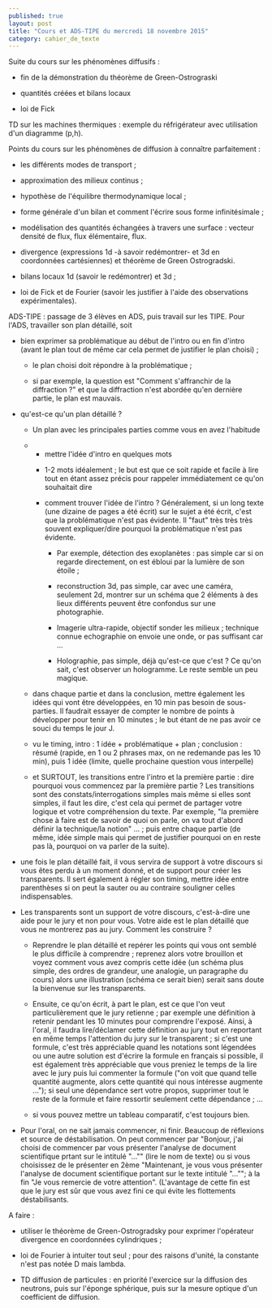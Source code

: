 ```yaml
---
published: true
layout: post
title: "Cours et ADS-TIPE du mercredi 18 novembre 2015"
category: cahier_de_texte
---
```

Suite du cours sur les phénomènes diffusifs :

- fin de la démonstration du théorème de Green-Ostrograski

- quantités créées et bilans locaux

- loi de Fick

TD sur les machines thermiques : exemple du réfrigérateur avec utilisation d'un diagramme (p,h).

Points du cours sur les phénomènes de diffusion à connaître parfaitement :

- les différents modes de transport ;

- approximation des milieux continus ;

- hypothèse de l'équilibre thermodynamique local ;

- forme générale d'un bilan et comment l'écrire sous forme infinitésimale ;

- modélisation des quantités échangées à travers une surface : vecteur densité de flux, flux élémentaire, flux.

- divergence (expressions 1d -à savoir redémontrer- et 3d en coordonnées cartésiennes) et théorème de Green Ostrogradski.

- bilans locaux 1d (savoir le redémontrer) et 3d ;

- loi de Fick et de Fourier (savoir les justifier à l'aide des observations expérimentales).

ADS-TIPE : passage de 3 élèves en ADS, puis travail sur les TIPE.
Pour l'ADS, travailler son plan détaillé, soit

- bien exprimer sa problématique au début de l'intro ou en fin d'intro (avant le plan tout de même car cela permet de justifier le plan choisi) ;

   - le plan choisi doit répondre à la problématique ;

   - si par exemple, la question est "Comment s'affranchir de la diffraction ?" et que la diffraction n'est abordée qu'en dernière partie, le plan est mauvais.

- qu'est-ce qu'un plan détaillé ? 

  - Un plan avec les principales parties comme vous en avez l'habitude 

  - + mettre l'idée d'intro en quelques mots 

    - 1-2 mots idéalement ; le but est que ce soit rapide et facile à lire tout en étant assez précis pour rappeler immédiatement ce qu'on souhaitait dire

    - comment trouver l'idée de l'intro ? Généralement, si un long texte (une dizaine de pages a été écrit) sur le sujet a été écrit, c'est que la problématique n'est pas évidente. Il "faut" très très très souvent expliquer/dire pourquoi la problématique n'est pas évidente.

      - Par exemple, détection des exoplanètes : pas simple car si on regarde directement, on est ébloui par la lumière de son étoile ; 

      - reconstruction 3d, pas simple, car avec une caméra, seulement 2d, montrer sur un schéma que 2 éléments à des lieux différents peuvent être confondus sur une photographie. 

      - Imagerie ultra-rapide, objectif sonder les milieux ; technique connue echographie on envoie une onde, or pas suffisant car ... 

      - Holographie, pas simple, déjà qu'est-ce que c'est ? Ce qu'on sait, c'est observer un hologramme. Le reste semble un peu magique.

  - dans chaque partie et dans la conclusion, mettre également les idées qui vont être développées, en 10 min pas besoin de sous-parties. Il faudrait essayer de compter le nombre de points à développer pour tenir en 10 minutes ; le but étant de ne pas avoir ce souci du temps le jour J.

  - vu le timing, intro : 1 idée + problématique + plan ; conclusion : résumé (rapide, en 1 ou 2 phrases max, on ne redemande pas les 10 min), puis 1 idée (limite, quelle prochaine question vous interpelle)

  - et SURTOUT, les transitions entre l'intro et la première partie : dire pourquoi vous commencez par la première partie ? Les transitions sont des constats/interrogations simples mais même si elles sont simples, il faut les dire, c'est cela qui permet de partager votre logique et votre compréhension du texte. Par exemple, "la première chose à faire est de savoir de quoi on parle, on va tout d'abord définir la technique/la notion" ... ; puis entre chaque partie (de même, idée simple mais qui permet de justifier pourquoi on en reste pas là, pourquoi on va parler de la suite).

- une fois le plan détaillé fait, il vous servira de support à votre discours si vous êtes perdu à un moment donné, et de support pour créer les transparents. Il sert également à régler son timing, mettre idée entre parenthèses si on peut la sauter ou au contraire souligner celles indispensables.

- Les transparents sont un support de votre discours, c'est-à-dire une aide pour le jury et non pour vous. Votre aide est le plan détaillé que vous ne montrerez pas au jury.
Comment les construire ? 

  - Reprendre le plan détaillé et repérer les points qui vous ont semblé le plus difficile à comprendre ; reprenez alors votre brouillon et voyez comment vous avez compris cette idée (un schéma plus simple, des ordres de grandeur, une analogie, un paragraphe du cours) alors une illustration (schéma ce serait bien) serait sans doute la bienvenue sur les transparents.

  - Ensuite, ce qu'on écrit, à part le plan, est ce que l'on veut particulièrement que le jury retienne ; par exemple une définition à retenir pendant les 10 minutes pour comprendre l'exposé. Ainsi, à l'oral, il faudra lire/déclamer cette définition au jury tout en reportant en même temps l'attention du jury sur le transparent ; si c'est une formule, c'est très appréciable quand les notations sont légendées ou une autre solution est d'écrire la formule en français si possible, il est également très appréciable que vous preniez le temps de la lire avec le jury puis lui commenter la formule ("on voit que quand telle quantité augmente, alors cette quantité qui nous intéresse augmente ..."); si seul une dépendance sert votre propos, supprimer tout le reste de la formule et faire ressortir seulement cette dépendance ; ...

  - si vous pouvez mettre un tableau comparatif, c'est toujours bien.

- Pour l'oral, on ne sait jamais commencer, ni finir. Beaucoup de réflexions et source de déstabilisation. On peut commencer par "Bonjour, j'ai choisi de commencer par vous présenter l'analyse de document scientifique prtant sur le intitulé "..."" (lire le nom de texte) ou si vous choisissez de le présenter en 2ème "Maintenant, je vous vous présenter l'analyse de document scientifique portant sur le texte intitulé "...""; à la fin "Je vous remercie de votre attention". (L'avantage de cette fin est que le jury est sûr que vous avez fini ce qui évite les flottements déstabilisants.

A faire :

- utiliser le théorème de Green-Ostrogradsky pour exprimer l'opérateur divergence en coordonnées cylindriques ;

- loi de Fourier à intuiter tout seul ; pour des raisons d'unité, la constante n'est pas notée D mais lambda. 

- TD diffusion de particules : en priorité l'exercice sur la diffusion des neutrons, puis sur l'éponge sphérique, puis sur la mesure optique d'un coefficient de diffusion.

